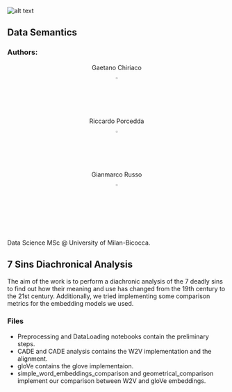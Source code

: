 ![alt text](https://github.com/grusso98/Data_Semantics/blob/main/img/DS-banner.png)
## Data Semantics 
### Authors:
  <div align="center">
    <p>Gaetano Chiriaco</p>
    <a href="https://www.linkedin.com/in/gaetano-chiriaco-68085820b/" style="text-decoration:none;">
      <img src="https://upload.wikimedia.org/wikipedia/commons/thumb/c/ca/LinkedIn_logo_initials.png/640px-LinkedIn_logo_initials.png" width="2%" alt="" /></a>
  </div>
  
  <div align="center">
    <p>Riccardo Porcedda</p>
    <a href="https://www.linkedin.com/in/riccardo-porcedda/" style="text-decoration:none;">
      <img src="https://upload.wikimedia.org/wikipedia/commons/thumb/c/ca/LinkedIn_logo_initials.png/640px-LinkedIn_logo_initials.png" width="2%" alt="" /></a>
  </div>
  
  <div align="center">
    <p>Gianmarco Russo</p>
    <a href="https://www.linkedin.com/in/grusso98/" style="text-decoration:none;">
      <img src="https://upload.wikimedia.org/wikipedia/commons/thumb/c/ca/LinkedIn_logo_initials.png/640px-LinkedIn_logo_initials.png" width="2%" alt="" /></a>
  </div>
<br>
<br>

Data Science MSc @ University of Milan-Bicocca.

## 7 Sins Diachronical Analysis
The aim of the work is to perform a diachronic analysis of the 7 deadly sins to find out how their meaning and use has changed from the 19th century to the 21st century.
Additionally, we tried implementing some comparison metrics for the embedding models we used.

### Files
* Preprocessing and DataLoading notebooks contain the preliminary steps.
* CADE and CADE analysis contains the W2V implementation and the alignment.
* gloVe contains the glove implementaion.
* simple_word_embeddings_comparison and geometrical_comparison implement our comparison between W2V and gloVe embeddings. 
<!-- Useless comment for commit -->